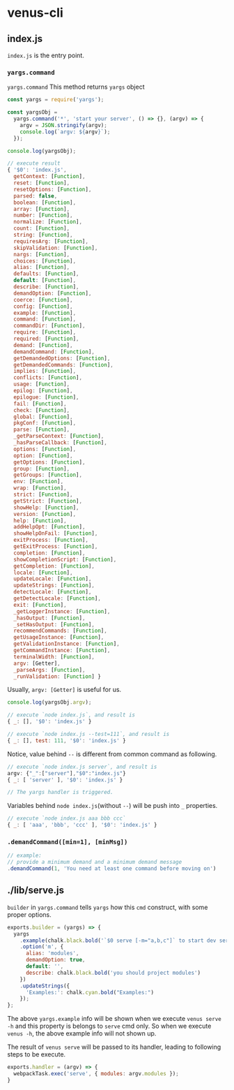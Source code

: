 # venus-cli
## index.js
`index.js` is the entry point.

### `yargs.command`
`yargs.command`
This method returns `yargs` object

``` javascript
const yargs = require('yargs');

const yargsObj = 
  yargs.command('*', 'start your server', () => {}, (argv) => {
    argv = JSON.stringify(argv);
    console.log(`argv: ${argv}`);
  });

console.log(yargsObj);

// execute result
{ '$0': 'index.js',
  getContext: [Function],
  reset: [Function],
  resetOptions: [Function],
  parsed: false,
  boolean: [Function],
  array: [Function],
  number: [Function],
  normalize: [Function],
  count: [Function],
  string: [Function],
  requiresArg: [Function],
  skipValidation: [Function],
  nargs: [Function],
  choices: [Function],
  alias: [Function],
  defaults: [Function],
  default: [Function],
  describe: [Function],
  demandOption: [Function],
  coerce: [Function],
  config: [Function],
  example: [Function],
  command: [Function],
  commandDir: [Function],
  require: [Function],
  required: [Function],
  demand: [Function],
  demandCommand: [Function],
  getDemandedOptions: [Function],
  getDemandedCommands: [Function],
  implies: [Function],
  conflicts: [Function],
  usage: [Function],
  epilog: [Function],
  epilogue: [Function],
  fail: [Function],
  check: [Function],
  global: [Function],
  pkgConf: [Function],
  parse: [Function],
  _getParseContext: [Function],
  _hasParseCallback: [Function],
  options: [Function],
  option: [Function],
  getOptions: [Function],
  group: [Function],
  getGroups: [Function],
  env: [Function],
  wrap: [Function],
  strict: [Function],
  getStrict: [Function],
  showHelp: [Function],
  version: [Function],
  help: [Function],
  addHelpOpt: [Function],
  showHelpOnFail: [Function],
  exitProcess: [Function],
  getExitProcess: [Function],
  completion: [Function],
  showCompletionScript: [Function],
  getCompletion: [Function],
  locale: [Function],
  updateLocale: [Function],
  updateStrings: [Function],
  detectLocale: [Function],
  getDetectLocale: [Function],
  exit: [Function],
  _getLoggerInstance: [Function],
  _hasOutput: [Function],
  _setHasOutput: [Function],
  recommendCommands: [Function],
  getUsageInstance: [Function],
  getValidationInstance: [Function],
  getCommandInstance: [Function],
  terminalWidth: [Function],
  argv: [Getter],
  _parseArgs: [Function],
  _runValidation: [Function] }
```

Usually, `argv: [Getter]` is useful for us.

``` javascript
console.log(yargsObj.argv);

// execute `node index.js`, and result is
{ _: [], '$0': 'index.js' }

// execute `node index.js --test=111`, and result is
{ _: [], test: 111, '$0': 'index.js' }
```

Notice, value behind `--` is different from common command as following.

``` javascript
// execute `node index.js server`, and result is
argv: {"_":["server"],"$0":"index.js"}
{ _: [ 'server' ], '$0': 'index.js' }

// The yargs handler is triggered.
```

Variables behind `node index.js`(without `--`) will be push into `_` properties.
``` javascript
// execute `node index.js aaa bbb ccc`
{ _: [ 'aaa', 'bbb', 'ccc' ], '$0': 'index.js' }
```

### `.demandCommand([min=1], [minMsg])`
``` javascript
// example:
// provide a minimum demand and a minimum demand message
.demandCommand(1, 'You need at least one command before moving on')
```

## ./lib/serve.js
`builder` in `yargs.command` tells `yargs` how this `cmd` construct, with some proper options.
``` javascript
exports.builder = (yargs) => {
  yargs
    .example(chalk.black.bold('`$0 serve [-m="a,b,c"]` to start dev server with given modules'))
    .option('m', {
      alias: 'modules',
      demandOption: true,
      default: '',
      describe: chalk.black.bold('you should project modules')
    })
    .updateStrings({
      'Examples:': chalk.cyan.bold("Examples:")
    });
};
```

The above `yargs.example` info will be shown when we execute `venus serve -h` and this property is belongs to `serve` cmd only. So when we execute `venus -h`, the above example info will not shown up.


The result of `venus serve` will be passed to its handler, leading to following steps to be execute.
``` javascript
exports.handler = (argv) => {
  webpackTask.exec('serve', { modules: argv.modules });
}
```









